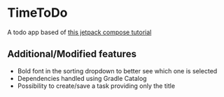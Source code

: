# TimeToDo
A todo app based of [this jetpack compose tutorial](https://www.udemy.com/course/to-do-app-with-jetpack-compose-mvvm-android-development)

## Additional/Modified features
- Bold font in the sorting dropdown to better see which one is selected
- Dependencies handled using Gradle Catalog
- Possibility to create/save a task providing only the title
